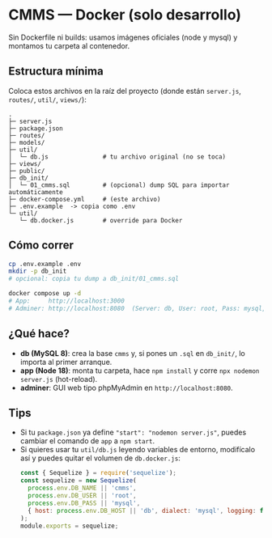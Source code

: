 # CMMS — Docker (solo desarrollo)

Sin Dockerfile ni builds: usamos imágenes oficiales (node y mysql) y montamos tu carpeta al contenedor.

## Estructura mínima
Coloca estos archivos en la raíz del proyecto (donde están `server.js`, `routes/`, `util/`, `views/`):

```
.
├─ server.js
├─ package.json
├─ routes/
├─ models/
├─ util/
│  └─ db.js               # tu archivo original (no se toca)
├─ views/
├─ public/
├─ db_init/
│  └─ 01_cmms.sql         # (opcional) dump SQL para importar automáticamente
├─ docker-compose.yml     # (este archivo)
├─ .env.example  -> copia como .env
└─ util/
   └─ db.docker.js        # override para Docker
```

## Cómo correr
```bash
cp .env.example .env
mkdir -p db_init
# opcional: copia tu dump a db_init/01_cmms.sql

docker compose up -d
# App:     http://localhost:3000
# Adminer: http://localhost:8080  (Server: db, User: root, Pass: mysql, DB: cmms)
```

## ¿Qué hace?
- **db (MySQL 8)**: crea la base `cmms` y, si pones un `.sql` en `db_init/`, lo importa al primer arranque.
- **app (Node 18)**: monta tu carpeta, hace `npm install` y corre `npx nodemon server.js` (hot-reload).
- **adminer**: GUI web tipo phpMyAdmin en `http://localhost:8080`.

## Tips
- Si tu `package.json` ya define `"start": "nodemon server.js"`, puedes cambiar el comando de `app` a `npm start`.
- Si quieres usar tu `util/db.js` leyendo variables de entorno, modifícalo así y puedes quitar el volumen de `db.docker.js`:
  ```js
  const { Sequelize } = require('sequelize');
  const sequelize = new Sequelize(
    process.env.DB_NAME || 'cmms',
    process.env.DB_USER || 'root',
    process.env.DB_PASS || 'mysql',
    { host: process.env.DB_HOST || 'db', dialect: 'mysql', logging: false }
  );
  module.exports = sequelize;
  ```